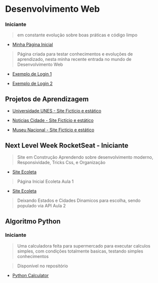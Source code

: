 # Desenvolvimento Web


### Iniciante
> em constante evolução sobre boas práticas e código limpo

* <a href="https://joaolucastecnology.github.io/webfy/home-page/home.html" target="_blank"> Minha Pàgina Inicial</a>

> Página criada para testar conhecimentos e evoluções de aprendizado, nesta minha recente entrada no mundo de Desenvolvimento Web


* <a href="https://joaolucastecnology.github.io/webfy/login-form/modern-form/login.html" target="_blank">Exemplo de Login 1</a>

* <a href="https://joaolucastecnology.github.io/webfy/login-form/modern-forn2/login.html" target="_blank">Exemplo de Login 2</a>

## Projetos de Aprendizagem

* <a href="https://joaolucastecnology.github.io/webfy/projetos-pessoais/universidade-unes/index.html" target="_blank">Universidade UNES - Site Fictício e estático</a>

* <a href="https://joaolucastecnology.github.io/webfy/projetos-pessoais/noticias-cidade/index.html" target="_blank">Noticias Cidade - Site Fictício e estático</a>

* <a href="https://joaolucastecnology.github.io/webfy/projetos-pessoais/museu-nacional/index.html" target="_blank">Museu Nacional - Site Fictício e estático</a>

## Next Level Week RocketSeat - Iniciante
 > Site em Construção
 > Aprendendo sobre desenvolvimento moderno, Responsividade, Tricks Css, e Organização
 
 * <a href="https://joaolucastecnology.github.io/webfy/projetos-pessoais/NLW-ROCKETSEAT/index.html" target="_blank">Site Ecoleta</a>
  > Página Inicial Ecoleta
  > Aula 1

 * <a href="https://joaolucastecnology.github.io/webfy/projetos-pessoais/NLW-ROCKETSEAT/create-point.html" target="_blank">Site Ecoleta</a>
  > Deixando Estados e Cidades Dinamicos para escolha, sendo populado via API
  > Aula 2
 
 
 



## Algoritmo Python

### Iniciante

> Uma calculadora feita para supermercado para executar calculos simples, com condições totalmente basicas, testando simples conhecimentos

> Disponível no repositório 

* <a href="https://calculos.joaolucaslucas.repl.run/" target="_blank">Python Calculator </a>
